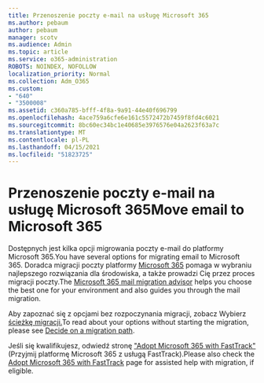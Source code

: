 ```yaml
---
title: Przenoszenie poczty e-mail na usługę Microsoft 365
ms.author: pebaum
author: pebaum
manager: scotv
ms.audience: Admin
ms.topic: article
ms.service: o365-administration
ROBOTS: NOINDEX, NOFOLLOW
localization_priority: Normal
ms.collection: Adm_O365
ms.custom:
- "640"
- "3500008"
ms.assetid: c360a785-bfff-4f8a-9a91-44e40f696799
ms.openlocfilehash: 4ace759a6cfe6e161c5572472b7459f8fd4c6021
ms.sourcegitcommit: 8bc60ec34bc1e40685e3976576e04a2623f63a7c
ms.translationtype: MT
ms.contentlocale: pl-PL
ms.lasthandoff: 04/15/2021
ms.locfileid: "51823725"
---
```

# <a name="move-email-to-microsoft-365"></a><span data-ttu-id="f2597-102">Przenoszenie poczty e-mail na usługę Microsoft 365</span><span class="sxs-lookup"><span data-stu-id="f2597-102">Move email to Microsoft 365</span></span>

<span data-ttu-id="f2597-103">Dostępnych jest kilka opcji migrowania poczty e-mail do platformy Microsoft 365.</span><span class="sxs-lookup"><span data-stu-id="f2597-103">You have several options for migrating email to Microsoft 365.</span></span> <span data-ttu-id="f2597-104">Doradca migracji poczty platformy [Microsoft 365](https://aka.ms/alchemyinsight-mailmigrationadvisor) pomaga w wybraniu najlepszego rozwiązania dla środowiska, a także prowadzi Cię przez proces migracji poczty.</span><span class="sxs-lookup"><span data-stu-id="f2597-104">The [Microsoft 365 mail migration advisor](https://aka.ms/alchemyinsight-mailmigrationadvisor) helps you choose the best one for your environment and also guides you through the mail migration.</span></span>
  
<span data-ttu-id="f2597-105">Aby zapoznać się z opcjami bez rozpoczynania migracji, zobacz Wybierz [ścieżkę migracji.](https://docs.microsoft.com/Exchange/mailbox-migration/decide-on-a-migration-path)</span><span class="sxs-lookup"><span data-stu-id="f2597-105">To read about your options without starting the migration, please see [Decide on a migration path](https://docs.microsoft.com/Exchange/mailbox-migration/decide-on-a-migration-path).</span></span>

<span data-ttu-id="f2597-106">Jeśli się kwalifikujesz, odwiedź stronę ["Adopt Microsoft 365 with FastTrack"](https://www.microsoft.com/fasttrack/microsoft-365/office-365) (Przyjmij platformę Microsoft 365 z usługą FastTrack).</span><span class="sxs-lookup"><span data-stu-id="f2597-106">Please also check the [Adopt Microsoft 365 with FastTrack](https://www.microsoft.com/fasttrack/microsoft-365/office-365) page for assisted help with migration, if eligible.</span></span>
  